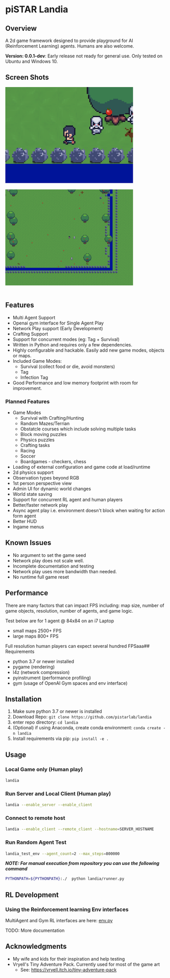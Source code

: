 # piSTAR Landia

## Overview
A 2d game framework designed to provide playground for AI (Reinforcement Learning) agents. Humans are also welcome. 

**Version: 0.0.1-dev**: Early release not ready for general use. Only tested on Ubuntu and Windows 10.

## Screen Shots
<img src="docs/screen_shot0.png" alt="drawing" width="400"/>
<br/>
<br/>

<img src="docs/screen_shot_zoomout1.png" alt="drawing" width="400"/>
<br/>
<br/>

## Features
- Multi Agent Support
- Openai gym interface for Single Agent Play
- Network Play support (Early Development)
- Crafting Support
- Support for concurrent modes (eg: Tag + Survival)
- Written in Python and requires only a few dependencies.
- Highly configurable and hackable. Easily add new game modes, objects or maps.
- Included Game Modes:
    - Survival (collect food or die, avoid monsters)
    - Tag
    - Infection Tag
- Good Performance and low memory footprint with room for improvement.

### Planned Features
- Game Modes
    - Survival with Crafting/Hunting
    - Random Mazes/Terrian
    - Obstatcle courses which include solving multiple tasks
    - Block moving puzzles
    - Physics puzzles
    - Crafting tasks
    - Racing 
    - Soccer
    - Boardgames - checkers, chess
- Loading of external configuration and game code at load/runtime
- 2d physics support
- Observation types beyond RGB
- 1st person perspective view
- Admin UI for dynamic world changes
- World state saving
- Support for concurrent RL agent and human players
- Better/faster network play
- Async agent play i.e. environment doesn't block when waiting for action form agent
- Better HUD
- Ingame menus

## Known Issues
- No argument to set the game seed
- Network play does not scale well.
- Incomplete documentation and testing
- Network play uses more bandwidth than needed.
- No runtime full game reset

## Performance
There are many factors that can impact FPS including: map size, number of game objects, resolution, number of agents, and game logic.

Test below are for 1 agent @ 84x84 on an i7 Laptop
 - small maps 2500+ FPS
 - large maps 800+ FPS

Full resolution human players can expect several hundred FPSaaa## Requirements
- python 3.7 or newer installed
- pygame (rendering)
- l4z (network compression)
- pyinstrument (performance profiling)
- gym (usage of OpenAI Gym spaces and env interface)

## Installation

1. Make sure python 3.7 or newer is installed
1. Download Repo:  ```git clone https://github.com/pistarlab/landia```
1. enter repo directory: ```cd landia```
1. (Optional) if using Anaconda, create conda environment: ```conda create -n landia```
1. Install requirements via pip: ```pip install -e .```


## Usage

### Local Game only (Human play)

```bash
landia
```

### Run Server and Local Client (Human play)

```bash
landia --enable_server --enable_client
```

### Connect to remote host
```bash
landia --enable_client --remote_client --hostname=SERVER_HOSTNAME 
```
### Run Random Agent Test
```bash
landia_test_env --agent_count=2 --max_steps=800000
```

***NOTE: For manual execution from repository you can use the following command***
```bash
PYTHONPATH=${PYTHONPATH}:./  python landia/runner.py
```

## RL Development

###  Using the Reinforcement learning Env interfaces

MultiAgent and Gym RL interfaces are here:
[env.py]( landia/env.py)

TODO: More documentation

## Acknowledgments

- My wife and kids for their inspiration and help testing
- Vryell's Tiny Adventure Pack. Currently used for most of the game art
    - See: https://vryell.itch.io/tiny-adventure-pack

